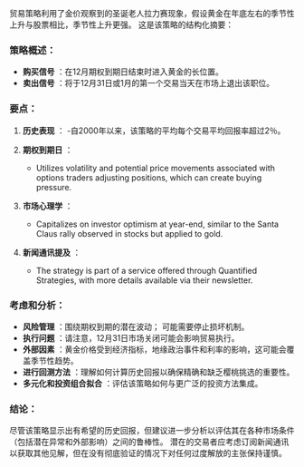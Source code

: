 贸易策略利用了金价观察到的圣诞老人拉力赛现象，假设黄金在年底左右的季节性上升与股票相比，季节性上升更强。 这是该策略的结构化摘要：

### 策略概述：
- **购买信号** ：在12月期权到期日结束时进入黄金的长位置。
- **卖出信号** ：将于12月31日或1月的第一个交易当天在市场上退出该职位。

### 要点：
1. **历史表现** ：
   -自2000年以来，该策略的平均每个交易平均回报率超过2％。
   
2. **期权到期日** ：
   - Utilizes volatility and potential price movements associated with options traders adjusting positions, which can create buying pressure.

3. **市场心理学** ：
   - Capitalizes on investor optimism at year-end, similar to the Santa Claus rally observed in stocks but applied to gold.
   
4. **新闻通讯提及** ：
   - The strategy is part of a service offered through Quantified Strategies, with more details available via their newsletter.

### 考虑和分析：

- **风险管理** ：围绕期权到期的潜在波动； 可能需要停止损坏机制。
- **执行问题** ：请注意，12月31日市场关闭可能会影响贸易执行。
- **外部因素** ：黄金价格受到经济指标，地缘政治事件和利率的影响，这可能会覆盖季节性趋势。
- **进行回测方法** ：理解如何计算历史回报以确保精确和缺乏樱桃挑选的重要性。
- **多元化和投资组合拟合** ：评估该策略如何与更广泛的投资方法集成。

### 结论：

尽管该策略显示出有希望的历史回报，但建议进一步分析以评估其在各种市场条件（包括潜在异常和外部影响）之间的鲁棒性。 潜在的交易者应考虑订阅新闻通讯以获取其他见解，但在没有彻底验证的情况下对任何过度解放的主张保持谨慎。